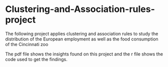 # Clustering-and-Association-rules-project
The following project applies clustering and association rules to study the distribution of the European employment as well as the food consumption of the Cincinnati zoo

The pdf file shows the insights found on this project and the r file shows the code used to get the findings.
